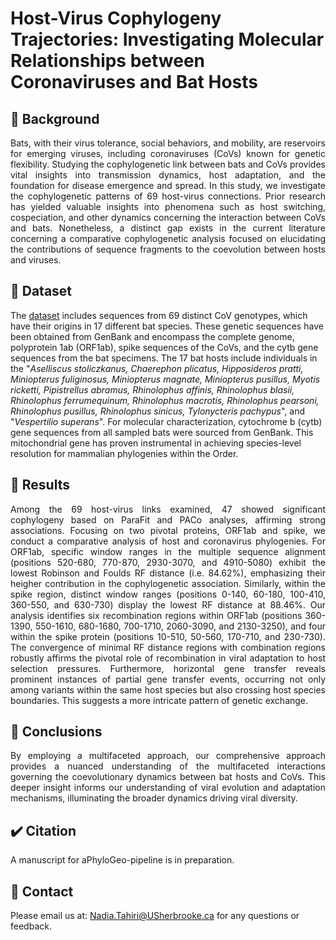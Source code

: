 # Host-Virus Cophylogeny Trajectories: Investigating Molecular Relationships between Coronaviruses and Bat Hosts

## :memo: Background
<p align="justify">Bats, with their virus tolerance, social behaviors, and mobility, are reservoirs for emerging viruses, including coronaviruses (CoVs) known for genetic flexibility. Studying the cophylogenetic link between bats and CoVs provides vital insights into transmission dynamics, host adaptation, and the foundation for disease emergence and spread. In this study, we investigate the cophylogenetic patterns of 69 host-virus connections.
Prior research has yielded valuable insights into phenomena such as host switching, cospeciation, and other dynamics concerning the interaction between CoVs and bats. Nonetheless, a distinct gap exists in the current literature concerning a comparative cophylogenetic analysis focused on elucidating the contributions of sequence fragments to the coevolution between hosts and viruses.</p>

## :open_file_folder: Dataset

The [dataset]() includes sequences from 69 distinct CoV genotypes, which have their origins in 17 different bat species. These genetic sequences have
been obtained from GenBank and encompass the complete genome, polyprotein 1ab (ORF1ab), spike sequences of the CoVs, and the cytb gene sequences from the bat
specimens.
The 17 bat hosts include individuals in the "*Aselliscus stoliczkanus, Chaerephon plicatus, Hipposideros pratti, Miniopterus fuliginosus, Miniopterus magnate, Miniopterus pusillus, Myotis ricketti, Pipistrellus abramus, Rhinolophus affinis, Rhinolophus blasii, Rhinolophus ferrumequinum, Rhinolophus macrotis, Rhinolophus pearsoni, Rhinolophus pusillus, Rhinolophus sinicus, Tylonycteris pachypus*", and "*Vespertilio superans*". For molecular characterization, cytochrome b (cytb) gene sequences from all sampled bats were sourced from GenBank. This mitochondrial gene has proven instrumental in achieving species-level resolution for mammalian phylogenies within the Order.

## :pushpin: Results
<p align="justify">Among the 69 host-virus links examined, 47 showed significant cophylogeny based on ParaFit and PACo analyses, affirming strong associations. Focusing on two pivotal proteins, ORF1ab and spike, we conduct a comparative analysis of host and coronavirus phylogenies. 
For ORF1ab, specific window ranges in the multiple sequence alignment (positions 520-680, 770-870, 2930-3070, and 4910-5080) exhibit the lowest Robinson and Foulds RF distance (i.e. 84.62%), emphasizing their heigher contribution in the cophylogenetic association. Similarly, within the spike region, distinct window ranges (positions 0-140, 60-180, 100-410, 360-550, and 630-730) display the lowest RF distance at 88.46%.
Our analysis identifies six recombination regions within ORF1ab (positions 360-1390, 550-1610, 680-1680, 700-1710, 2060-3090, and 2130-3250), and four within the spike protein (positions 10-510, 50-560, 170-710, and 230-730). The convergence of minimal RF distance regions with combination regions robustly affirms the pivotal role of recombination in viral adaptation to host selection pressures.
Furthermore, horizontal gene transfer reveals prominent instances of partial gene transfer events, occurring not only among variants within the same host species but also crossing host species boundaries. This suggests a more intricate pattern of genetic exchange.</p>

## :dart: Conclusions
<p align="justify">
By employing a multifaceted approach, our comprehensive approach provides a nuanced understanding of the multifaceted interactions governing the coevolutionary dynamics between bat hosts and CoVs. This deeper insight informs our understanding of viral evolution and adaptation mechanisms, illuminating the broader dynamics driving viral diversity.
</p>

## ✔️ Citation
A manuscript for aPhyloGeo-pipeline is in preparation.

## 📧 Contact
Please email us at: <Nadia.Tahiri@USherbrooke.ca> for any questions or feedback.
